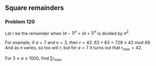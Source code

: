 ﻿## Square remainders
### Problem 120

Let $r$ be the remainder when $(a−1)^n + (a+1)^n$ is divided by $a^2$.

For example, if $a = 7$ and $n = 3$, then $r = 42$: $63 + 83 = 728 \equiv 42{\ }mod{\ }49$. And as $n$ varies, so too will $r$, but for $a = 7$ it turns out that $r_{max} = 42$.

For $3 \leq a \leq 1000$, find $\sum r_{max}$.
